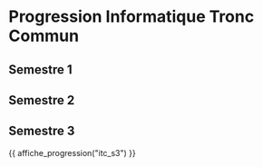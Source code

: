 # Progression Informatique Tronc Commun


## Semestre 1

## Semestre 2

## Semestre 3

{{ affiche_progression("itc_s3") }}
